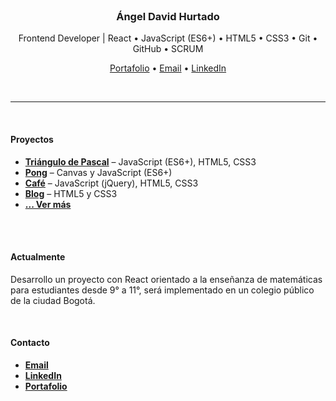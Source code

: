<!--
El objetivo de todo lo que yo hago es MAXIMIZAR mis oportunidades de conseguir empleo y mejores trabajos para eso digamos dejo explicitamente cuales son las tecnologia que manejo y por eso sí pongo la sección de tecnologias, aunque ya se vean al inicio de mi perfil y en los proyectos, igual las coloco porque creo que aumenta mis probabilidades de conseguir empleo y mejores empleos
-->
<br>

<h3 align="center">Ángel David Hurtado</h3>

<p align="center">
	Frontend Developer | React • JavaScript (ES6+) • HTML5 • CSS3 • Git • GitHub • SCRUM
</p>

<p align="center">
	<a href="https://angeldavidhurtado.github.io/">Portafolio</a> •
	<a href="mailto:angeldavidhurtado.dev@gmail.com?subject=Revisamos tu GitHub - Hablemos&amp;body=Hola Ángel,%0D%0A%0D%0ASoy [tu nombre] de [nombre empresa opcional]. Hemos revisado tu GitHub y nos gustaría [asunto]">Email</a> •
	<a href="https://www.linkedin.com/in/angel-david-hurtado/">LinkedIn</a>
	<!--
	Cambiar los texto por iconos como los del final de mi portafolio
	Agregar CV
	-->
</p>

<br>

---

<br>

#### Proyectos
<!--
Quizás esta seccion convertirla en cuatro imagenes como la plantilla adjunta pero solo si pueden quedar centradas
-->
* [**Triángulo de Pascal**](https://angeldavidhurtado.github.io/pascals-triangle/) – JavaScript (ES6+), HTML5, CSS3
* [**Pong**](https://angeldavidhurtado.github.io/pong/) – Canvas y JavaScript (ES6+)
* [**Café**](https://angeldavidhurtado.github.io/cafe/) – JavaScript (jQuery), HTML5, CSS3
* [**Blog**](https://angeldavidhurtado.github.io/blog/) – HTML5 y CSS3
* [**... Ver más**](https://angeldavidhurtado.github.io)

<br>

<!--
#### Tecnologías
lista de img
-->

<br>

#### Actualmente
Desarrollo un proyecto con React orientado a la enseñanza de matemáticas para estudiantes desde 9° a 11°, será implementado en un colegio público de la ciudad Bogotá.

<br>

<!--
#### Experiencia

#### Educación

#### Referencias
-->
#### Contacto
* <a href="mailto:angeldavidhurtado.dev@gmail.com?subject=Revisamos tu GitHub - Hablemos&amp;body=Hola Ángel,%0D%0A%0D%0ASoy [tu nombre] de [nombre empresa opcional]. Hemos revisado tu GitHub y nos gustaría [asunto]">**Email**</a>
* [**LinkedIn**](https://www.linkedin.com/in/angel-david-hurtado/)
* [**Portafolio**](https://angeldavidhurtado.github.io/)

<!--
Hacer lista pero con icoos como los del final de mi portafolio para que contrasten en fondo claro y oscuro, además acompañarlo con la url de mi usuario como al final de mi portafolio
El icono de portafolio yo creo que un maletin para que se entienda bien
Agregar CV
-->

<br>
